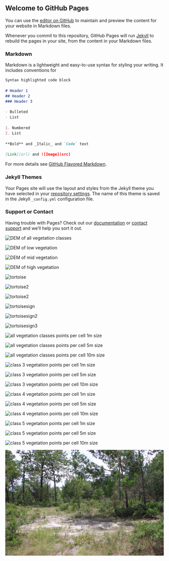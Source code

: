 ## Welcome to GitHub Pages

You can use the [editor on GitHub](https://github.com/brittanyjason/tortoise_mapping/edit/master/README.md) to maintain and preview the content for your website in Markdown files.

Whenever you commit to this repository, GitHub Pages will run [Jekyll](https://jekyllrb.com/) to rebuild the pages in your site, from the content in your Markdown files.

### Markdown

Markdown is a lightweight and easy-to-use syntax for styling your writing. It includes conventions for

```markdown
Syntax highlighted code block

# Header 1
## Header 2
### Header 3

- Bulleted
- List

1. Numbered
2. List

**Bold** and _Italic_ and `Code` text

[Link](url) and ![Image](src)
```

For more details see [GitHub Flavored Markdown](https://guides.github.com/features/mastering-markdown/).

### Jekyll Themes

Your Pages site will use the layout and styles from the Jekyll theme you have selected in your [repository settings](https://github.com/brittanyjason/tortoise_mapping/settings). The name of this theme is saved in the Jekyll `_config.yml` configuration file.

### Support or Contact

Having trouble with Pages? Check out our [documentation](https://help.github.com/categories/github-pages-basics/) or [contact support](https://github.com/contact) and we’ll help you sort it out.

![DEM of all vegetation classes](https://github.com/brittanyjason/tortoise_mapping/blob/master/DEMclass3_4_5.PNG)

![DEM of low vegetation](https://github.com/brittanyjason/tortoise_mapping/blob/master/DEMclass3.PNG)

![DEM of mid vegetation](https://github.com/brittanyjason/tortoise_mapping/blob/master/DEMclass4.PNG)

![DEM of high vegetation](https://github.com/brittanyjason/tortoise_mapping/blob/master/DEMclass5.PNG)

![tortoise](https://github.com/brittanyjason/tortoise_mapping/blob/master/GT1.jpg)

![tortoise2](https://github.com/brittanyjason/tortoise_mapping/blob/master/GT2.jpg)

![tortoise2](https://github.com/brittanyjason/tortoise_mapping/blob/master/GT3.jpg)

![tortoisesign](https://github.com/brittanyjason/tortoise_mapping/blob/master/GT4.jpg)

![tortoisesign2](https://github.com/brittanyjason/tortoise_mapping/blob/master/GT5.jpg)

![tortoisesign3](https://github.com/brittanyjason/tortoise_mapping/blob/master/GT6.JPG)

![all vegetation classes points per cell 1m size](https://github.com/brittanyjason/tortoise_mapping/blob/master/all345_1m_ptspercell.PNG)

![all vegetation classes points per cell 5m size](https://github.com/brittanyjason/tortoise_mapping/blob/master/all345_5m_ptspercell.PNG)

![all vegetation classes points per cell 10m size](https://github.com/brittanyjason/tortoise_mapping/blob/master/all345_10m_ptspercell.PNG)

![class 3 vegetation points per cell 1m size](https://github.com/brittanyjason/tortoise_mapping/blob/master/only3_1mptspercell.PNG)

![class 3 vegetation points per cell 5m size](https://github.com/brittanyjason/tortoise_mapping/blob/master/only3_5m_ptspercell.PNG)

![class 3 vegetation points per cell 10m size](https://github.com/brittanyjason/tortoise_mapping/blob/master/only3_10m_ptspercell.PNG)

![class 4 vegetation points per cell 1m size](https://github.com/brittanyjason/tortoise_mapping/blob/master/only4_1mptspercell.PNG)

![class 4 vegetation points per cell 5m size](https://github.com/brittanyjason/tortoise_mapping/blob/master/only4_5m_ptspercell.PNG)

![class 4 vegetation points per cell 10m size](https://github.com/brittanyjason/tortoise_mapping/blob/master/only4_10m_ptspercell.PNG)

![class 5 vegetation points per cell 1m size](https://github.com/brittanyjason/tortoise_mapping/blob/master/only5_1m_ptspercell.PNG)

![class 5 vegetation points per cell 5m size](https://github.com/brittanyjason/tortoise_mapping/blob/master/only5_5m_ptspercell.PNG)

![class 5 vegetation points per cell 10m size](https://github.com/brittanyjason/tortoise_mapping/blob/master/only5_10m_ptspercell.PNG)

![ideal habitat](sandhill.jpg)

